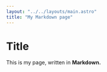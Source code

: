 ```yaml
---
layout: "../../layouts/main.astro"
title: "My Markdown page"
---
```


# Title

This is my page, written in **Markdown.**
